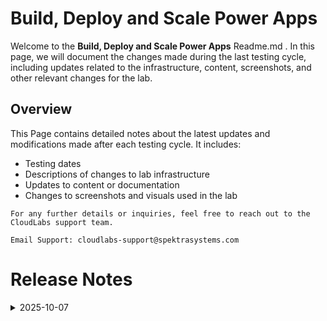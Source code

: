 # Build, Deploy and Scale Power Apps

Welcome to the **Build, Deploy and Scale Power Apps** Readme.md . In this page, we will document the changes made during the last testing cycle, including updates related to the infrastructure, content, screenshots, and other relevant changes for the lab.

## Overview
This Page contains detailed notes about the latest updates and modifications made after each testing cycle. It includes:

- Testing dates
- Descriptions of changes to lab infrastructure
- Updates to content or documentation
- Changes to screenshots and visuals used in the lab

`For any further details or inquiries, feel free to reach out to the CloudLabs support team.`

`Email Support: cloudlabs-support@spektrasystems.com`

# Release Notes

<details>
  <summary>2025-10-07</summary>

## Release Date: 2025-10-07

### Summary of Changes

This release focuses on improving lab stability, updating instructions, and ensuring compatibility with recent platform versions.
Key updates include improved task guidance, dependency corrections, and updated authentication procedures.

### Infrastructure Changes

N/A

### Content Changes

1. PAC CLI Compatibility Fix
    - Issue: PAC CLI command was not found due to incompatibility with .NET 8.
    - Resolution: Updated installation instructions to use a compatible older version of the PAC CLI.

2. Instruction Update
    - Issue: Original steps lacked clarity.
    - Resolution: Revised instructions for accuracy and flow to improve learner comprehension.

3. Credential Usage Update
    - Change: Replaced ODL credentials with personal credentials for GitHub signup.

### Screenshot Updates

  **Minor updates**: **Updated UI Screenshots** Replaced outdated and blurry screenshots with new ones to align with the latest user interface.
      
### Testing Notes

- **Testing Date**: 2025-10-01

### Testing Scope 

  - End-to-end architecture validation
  - Role-Based Access Control (RBAC) checks
  - Policy compliance verification
  - Prerequisite validation

---
</details>
